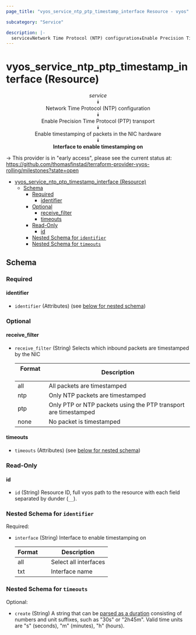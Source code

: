 ```yaml
---
page_title: "vyos_service_ntp_ptp_timestamp_interface Resource - vyos"

subcategory: "Service"

description: |-
  service⯯Network Time Protocol (NTP) configuration⯯Enable Precision Time Protocol (PTP) transport⯯Enable timestamping of packets in the NIC hardware⯯Interface to enable timestamping on
---
```


# vyos_service_ntp_ptp_timestamp_interface (Resource)
<center>

*service*  
⯯  
Network Time Protocol (NTP) configuration  
⯯  
Enable Precision Time Protocol (PTP) transport  
⯯  
Enable timestamping of packets in the NIC hardware  
⯯  
**Interface to enable timestamping on**


</center>

-> This provider is in "early access", please see the current status at: https://github.com/thomasfinstad/terraform-provider-vyos-rolling/milestones?state=open

<!--TOC-->

- [vyos_service_ntp_ptp_timestamp_interface (Resource)](#vyos_service_ntp_ptp_timestamp_interface-resource)
  - [Schema](#schema)
    - [Required](#required)
      - [identifier](#identifier)
    - [Optional](#optional)
      - [receive_filter](#receive_filter)
      - [timeouts](#timeouts)
    - [Read-Only](#read-only)
      - [id](#id)
    - [Nested Schema for `identifier`](#nested-schema-for-identifier)
    - [Nested Schema for `timeouts`](#nested-schema-for-timeouts)

<!--TOC-->

<!-- schema generated by tfplugindocs -->
## Schema

### Required

#### identifier
- `identifier` (Attributes) (see [below for nested schema](#nestedatt--identifier))

### Optional

#### receive_filter
- `receive_filter` (String) Selects which inbound packets are timestamped by the NIC

    |  Format  &emsp;|  Description                                                      |
    |----------|-------------------------------------------------------------------|
    |  all     &emsp;|  All packets are timestamped                                      |
    |  ntp     &emsp;|  Only NTP packets are timestamped                                 |
    |  ptp     &emsp;|  Only PTP or NTP packets using the PTP transport are timestamped  |
    |  none    &emsp;|  No packet is timestamped                                         |
#### timeouts
- `timeouts` (Attributes) (see [below for nested schema](#nestedatt--timeouts))

### Read-Only

#### id
- `id` (String) Resource ID, full vyos path to the resource with each field separated by dunder (`__`).

<a id="nestedatt--identifier"></a>
### Nested Schema for `identifier`

Required:

- `interface` (String) Interface to enable timestamping on

    |  Format  &emsp;|  Description            |
    |----------|-------------------------|
    |  all     &emsp;|  Select all interfaces  |
    |  txt     &emsp;|  Interface name         |


<a id="nestedatt--timeouts"></a>
### Nested Schema for `timeouts`

Optional:

- `create` (String) A string that can be [parsed as a duration](https://pkg.go.dev/time#ParseDuration) consisting of numbers and unit suffixes, such as &#34;30s&#34; or &#34;2h45m&#34;. Valid time units are &#34;s&#34; (seconds), &#34;m&#34; (minutes), &#34;h&#34; (hours).
